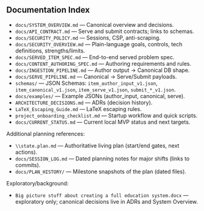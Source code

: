 ## Documentation Index

- `docs/SYSTEM_OVERVIEW.md` — Canonical overview and decisions.
- `docs/API_CONTRACT.md` — Serve and submit contracts; links to schemas.
- `docs/SECURITY_POLICY.md` — Sessions, CSP, anti-scraping.
- `docs/SECURITY_OVERVIEW.md` — Plain-language goals, controls, tech definitions, strengths/limits.
- `docs/SERVED_ITEM_SPEC.md` — End-to-end served problem spec.
- `docs/CONTENT_AUTHORING_SPEC.md` — Authoring requirements and rules.
- `docs/INGESTION_PIPELINE.md` — Author output → Canonical DB shape.
- `docs/SERVE_PIPELINE.md` — Canonical → Serve/Submit payloads.
- `schemas/` — JSON Schemas: `item_author_input_v1.json`, `item_canonical_v1.json`, `item_serve_v1.json`, `submit_*_v1.json`.
- `docs/examples/` — Example JSONs (author_input, canonical, serve).
- `ARCHITECTURE_DECISIONS.md` — ADRs (decision history).
- `LaTeX_Escaping_Guide.md` — LaTeX escaping rules.
- `project_onboarding_checklist.md` — Startup workflow and quick scripts.
 - `docs/CURRENT_STATUS.md` — Current local MVP status and next targets.

Additional planning references:
- `\\state.plan.md` — Authoritative living plan (start/end gates, next actions).
- `docs/SESSION_LOG.md` — Dated planning notes for major shifts (links to commits).
- `docs/PLAN_HISTORY/` — Milestone snapshots of the plan (dated files).

Exploratory/background:
- `Big picture stuff about creating a full education system.docx` — exploratory only; canonical decisions live in ADRs and System Overview.
